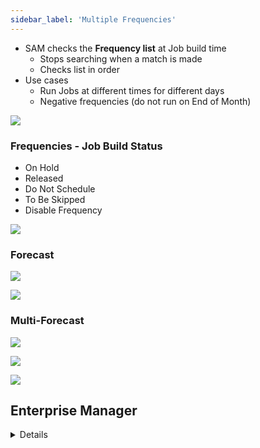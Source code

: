 ```yaml
---
sidebar_label: 'Multiple Frequencies'
---
```


* SAM checks the **Frequency list** at Job build time
  * Stops searching when a match is made
  * Checks list in order
* Use cases
  * Run Jobs at different times for different days
  * Negative frequencies (do not run on End of Month)

![](../static/imgbasic/SM_MultipleFrequencies_Main.png)

### Frequencies - Job Build Status

* On Hold
* Released
* Do Not Schedule
* To Be Skipped
* Disable Frequency

![](../static/imgbasic/SM_MultipleFrequencies_JobBuildStatus.png)

### Forecast

![](../static/imgbasic/SM_Forecast_Button.png)

![](../static/imgbasic/SM_MultipleFrequencies_ForecastOne.png)

### Multi-Forecast

![](../static/imgbasic/SM_Multi-Forecast_Button.png)

![](../static/imgbasic/SM_MultipleFrequencies_MultipleForecast.png)

![](../static/imgbasic/SM_MultipleFrequencies_ThreeFrequencies.png)

## Enterprise Manager

<details>

* SAM checks the **Frequency list** at Job build time
  * Stops searching when a match is made
  * Checks list in order
* Use cases
  * Run Jobs at different times for different days
  * Negative frequencies (do not run on End of Month)

![](../static/imgbasic/260.png)

#### Frequencies - Job Build Status

* On Hold
* Released
* Do Not Schedule
* To Be Skipped
* Disable Frequency

![](../static/imgbasic/261.png)

![](../static/imgbasic/262.png)

#### Forecast

##### Forecast Side-by-Side

![](../static/imgbasic/263.png)

![](../static/imgbasic/264.png)

##### Forecast All

![](../static/imgbasic/265.png)

![](../static/imgbasic/266.png)

![](../static/imgbasic/267.png)

</details>